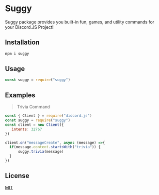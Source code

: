 # Suggy

Suggy package provides you built-in fun, games, and utility commands for your Discord.JS Project!

## Installation
```bash
npm i suggy
```

## Usage
```js
const suggy = require("suggy")
```
## Examples
> Trivia Command
```js
const { Client } = require("discord.js")
const suggy = require("suggy")
const client = new Client({
   intents: 32767
})

client.on("messageCreate", async (message) =>{
  if(message.content.startsWith("trivia")) {
      suggy.trivia(message)
  }
})

```

## License
[MIT](https://choosealicense.com/licenses/mit/)
